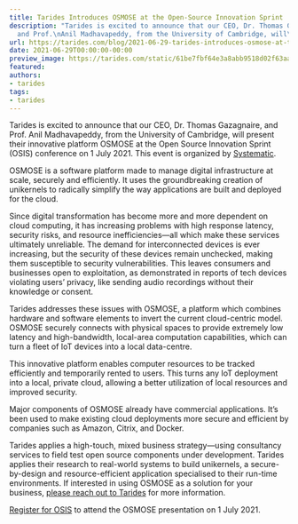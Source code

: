 ```yaml
---
title: Tarides Introduces OSMOSE at the Open-Source Innovation Sprint
description: "Tarides is excited to announce that our CEO, Dr. Thomas Gazagnaire,
  and Prof.\nAnil Madhavapeddy, from the University of Cambridge, will\u2026"
url: https://tarides.com/blog/2021-06-29-tarides-introduces-osmose-at-the-open-source-innovation-sprint
date: 2021-06-29T00:00:00-00:00
preview_image: https://tarides.com/static/61be7fbf64e3a8abb9518d02f63aa5e6/0d665/OSIS-talk.png
featured:
authors:
- tarides
tags:
- tarides
---
```


<p>Tarides is excited to announce that our CEO, Dr. Thomas Gazagnaire, and Prof.
Anil Madhavapeddy, from the University of Cambridge, will present their
innovative platform OSMOSE at the Open Source Innovation Sprint (OSIS)
conference on 1 July 2021. This event is organized by
<a href="https://systematic-paris-region.org">Systematic</a>.</p>
<p>OSMOSE is a software platform made to manage digital infrastructure at scale,
securely and efficiently. It uses the groundbreaking creation of unikernels to
radically simplify the way applications are built and deployed for the cloud.</p>
<p>Since digital transformation has become more and more dependent on cloud
computing, it has increasing problems with high response latency, security
risks, and resource inefficiencies&mdash;all which make these services ultimately
unreliable. The demand for interconnected devices is ever increasing, but the
security of these devices remain unchecked, making them susceptible to security
vulnerabilities. This leaves consumers and businesses open to exploitation, as
demonstrated in reports of tech devices violating users&rsquo; privacy, like sending
audio recordings without their knowledge or consent.</p>
<p>Tarides addresses these issues with OSMOSE, a platform which combines hardware
and software elements to invert the current cloud-centric model. OSMOSE securely
connects with physical spaces to provide extremely low latency and
high-bandwidth, local-area computation capabilities, which can turn a fleet of
IoT devices into a local data-centre.</p>
<p>This innovative platform enables computer resources to be tracked efficiently
and temporarily rented to users. This turns any IoT deployment into a local,
private cloud, allowing a better utilization of local resources and improved
security.</p>
<p>Major components of OSMOSE already have commercial applications. It&rsquo;s been used
to make existing cloud deployments more secure and efficient by companies such
as Amazon, Citrix, and Docker.</p>
<p>Tarides applies a high-touch, mixed business strategy&mdash;using consultancy services
to field test open source components under development. Tarides applies their
research to real-world systems to build unikernels, a secure-by-design and
resource-efficient application specialised to their run-time environments. If
interested in using OSMOSE as a solution for your business,
<a href="https://tarides.com/company/">please reach out to Tarides</a> for more
information.</p>
<p><a href="https://systematic-paris-region.org/evenement/open-source-innovation-spring-edge-iot/">Register for OSIS</a>
to attend the OSMOSE presentation on 1 July 2021.</p>
